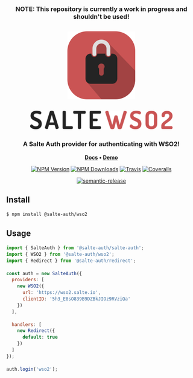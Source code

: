 <h3 align="center">
	NOTE: This repository is currently a work in progress and shouldn't be used!
</h3>

<h2 align="center">
  <div>
    <a href="https://github.com/salte-auth/wso2">
      <img height="180px" src="https://raw.githubusercontent.com/salte-auth/logos/master/images/logo.svg?sanitize=true">
      <br>
      <br>
      <img height="50px" src="https://raw.githubusercontent.com/salte-auth/logos/master/images/%40salte-auth/wso2.svg?sanitize=true">
    </a>
  </div>
</h2>

<h3 align="center">
	A Salte Auth provider for authenticating with WSO2!
</h3>

<p align="center">
	<strong>
		<a href="https://salte-auth.github.io/salte-auth">Docs</a>
		•
		<a href="https://salte-auth-demo.glitch.me">Demo</a>
	</strong>
</p>

<div align="center">

  [![NPM Version][npm-version-image]][npm-url]
  [![NPM Downloads][npm-downloads-image]][npm-url]
  [![Travis][travis-ci-image]][travis-ci-url]
  [![Coveralls][coveralls-image]][coveralls-url]

  [![semantic-release][semantic-release-image]][semantic-release-url]

</div>

## Install

```sh
$ npm install @salte-auth/wso2
```

## Usage

```js
import { SalteAuth } from '@salte-auth/salte-auth';
import { WSO2 } from '@salte-auth/wso2';
import { Redirect } from '@salte-auth/redirect';

const auth = new SalteAuth({
  providers: [
    new WSO2({
      url: 'https://wso2.salte.io',
      clientID: '5h3_E8sO839B9DZBkJIOz9RVziQa'
    })
  ],

  handlers: [
    new Redirect({
      default: true
    })
  ]
});

auth.login('wso2');
```

[npm-version-image]: https://img.shields.io/npm/v/@salte-auth/wso2.svg?style=flat
[npm-downloads-image]: https://img.shields.io/npm/dm/@salte-auth/wso2.svg?style=flat
[npm-url]: https://npmjs.org/package/@salte-auth/wso2

[travis-ci-image]: https://img.shields.io/travis/com/salte-auth/wso2/master.svg?style=flat
[travis-ci-url]: https://travis-ci.com/salte-auth/wso2

[coveralls-image]: https://img.shields.io/coveralls/salte-auth/wso2/master.svg
[coveralls-url]: https://coveralls.io/github/salte-auth/wso2?branch=master

[commitizen-image]: https://img.shields.io/badge/commitizen-friendly-brightgreen.svg
[commitizen-url]: https://commitizen.github.io/cz-cli/

[semantic-release-url]: https://github.com/semantic-release/semantic-release
[semantic-release-image]: https://img.shields.io/badge/%20%20%F0%9F%93%A6%F0%9F%9A%80-semantic--release-e10079.svg
